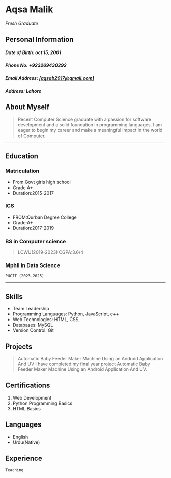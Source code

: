 # Aqsa Malik
  *Fresh Graduate*
## Personal Information
##### Date of Birth: oct 15, 2001
##### Phone No: +923269430292
##### Email Address: [aqsab2017@gmail.com]    
##### Address: Lahore

## About Myself
>Recent Computer Science graduate with a passion for software development and a solid foundation in programming languages. I am eager to begin my career and make a meaningful impact in the world of Computer.
***

## Education

### Matriculation
- From:Govt girls high school
- Grade A+
- Duration:2015-2017
### ICS
- FROM:Qurban Degree College
- Grade:A+
- Duration:2017-2019
### BS in Computer science
  >LCWU(2019-2023)
   CGPA:3.6/4
   
### Mphil in Data Science
    PUCIT (2023-2025)
***


## Skills
- Team Leadership
- Programming Languages: Python, JavaScript, c++ 
- Web Technologies: HTML, CSS, 
- Databases: MySQL
- Version Control: Git

## Projects
>Automatic Baby Feeder Maker Machine Using an Android Application And UV
I have completed my final year project  Automatic Baby Feeder Maker Machine Using an Android Application And UV.


## Certifications
1. Web Development
2. Python Programming Basics
3. HTML Basics

## Languages
- English 
- Urdu(Native)
## Experience
  ``Teaching``



```python

```


```python

```
